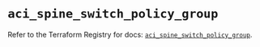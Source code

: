 # `aci_spine_switch_policy_group`

Refer to the Terraform Registry for docs: [`aci_spine_switch_policy_group`](https://registry.terraform.io/providers/ciscodevnet/aci/2.17.0/docs/resources/spine_switch_policy_group).
